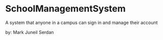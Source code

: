 # SchoolManagementSystem
A system that anyone in a campus can sign in and manage their account


by: Mark Juneil Serdan
